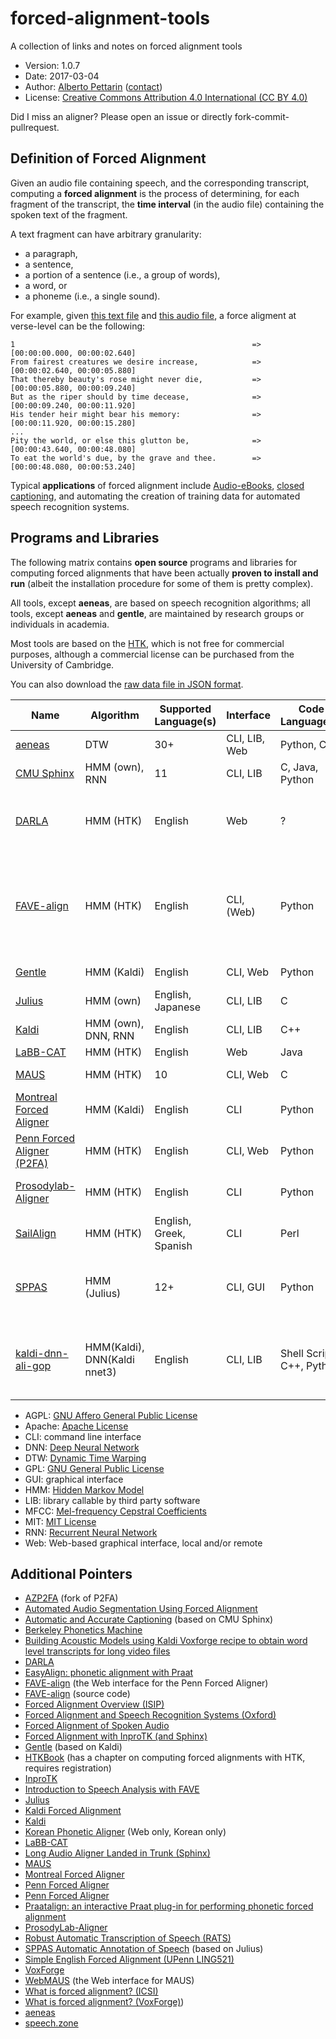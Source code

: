 # forced-alignment-tools

A collection of links and notes on forced alignment tools

* Version: 1.0.7
* Date: 2017-03-04
* Author: [Alberto Pettarin](http://www.albertopettarin.it/) ([contact](http://www.albertopettarin.it/contact.html))
* License: [Creative Commons Attribution 4.0 International (CC BY 4.0)](https://creativecommons.org/licenses/by/4.0/legalcode)

Did I miss an aligner? Please open an issue or directly fork-commit-pullrequest.

## Definition of Forced Alignment

Given an audio file containing speech,
and the corresponding transcript,
computing a **forced alignment** is the process of
determining, for each fragment of the transcript,
the **time interval** (in the audio file)
containing the spoken text of the fragment.

A text fragment can have arbitrary granularity:

* a paragraph,
* a sentence,
* a portion of a sentence (i.e., a group of words),
* a word, or
* a phoneme (i.e., a single sound).

For example, given
[this text file](https://raw.githubusercontent.com/readbeyond/aeneas/master/aeneas/tests/res/container/job/assets/p001.xhtml)
and
[this audio file](https://raw.githubusercontent.com/readbeyond/aeneas/master/aeneas/tests/res/container/job/assets/p001.mp3),
a force aligment at verse-level can be the following:

```
1                                                     => [00:00:00.000, 00:00:02.640]
From fairest creatures we desire increase,            => [00:00:02.640, 00:00:05.880]
That thereby beauty's rose might never die,           => [00:00:05.880, 00:00:09.240]
But as the riper should by time decease,              => [00:00:09.240, 00:00:11.920]
His tender heir might bear his memory:                => [00:00:11.920, 00:00:15.280]
...
Pity the world, or else this glutton be,              => [00:00:43.640, 00:00:48.080]
To eat the world's due, by the grave and thee.        => [00:00:48.080, 00:00:53.240]
```

Typical **applications** of forced alignment include
[Audio-eBooks](https://www.readbeyond.it/audioebooks.html),
[closed captioning](https://en.wikipedia.org/wiki/Closed_captioning),
and automating the creation of training data
for automated speech recognition systems.


## Programs and Libraries

The following matrix contains **open source** programs and libraries
for computing forced alignments
that have been actually **proven to install and run**
(albeit the installation procedure for some of them is pretty complex).

All tools, except **aeneas**, are based on speech recognition algorithms;
all tools, except **aeneas** and **gentle**,
are maintained by research groups or individuals in academia.

Most tools are based on the [HTK](http://htk.eng.cam.ac.uk/),
which is not free for commercial purposes,
although a commercial license can be purchased
from the University of Cambridge.

You can also download the [raw data file in JSON format](data.json).

| Name | Algorithm | Supported Language(s) | Interface | Code Language(s) | License | Documentation | Mailing List/Forum | Active | Notes |
| ---- | --------- | --------------------- | --------- | ---------------- | ------- | ------------- | ------------------ | ------ | ----- |
| [aeneas](https://www.readbeyond.it/aeneas/) | DTW | 30+ | CLI, LIB, Web | Python, C | AGPL | Y | Y | Y | Not based on ASR |
| [CMU Sphinx](http://cmusphinx.sourceforge.net/) | HMM (own), RNN | 11 | CLI, LIB | C, Java, Python | MIT-like | Y | Y | Y |  |
| [DARLA](http://darla.dartmouth.edu/cave) | HMM (HTK) | English | Web | ? | ? | Y | N | N? | Based on Prosodylab-Aligner or YouTube ASR |
| [FAVE-align](https://github.com/JoFrhwld/FAVE/) | HMM (HTK) | English | CLI, (Web) | Python | GPL | Y | Y | Y | acustic models from P2FA; GitHub code updated more frequently than Web |
| [Gentle](https://lowerquality.com/gentle/) | HMM (Kaldi) | English | CLI, Web | Python | MIT | N | N | Y | Based on Kaldi |
| [Julius](http://julius.osdn.jp/en_index.php) | HMM (own) | English, Japanese | CLI, LIB | C | MIT-like | Y | Y | N? |  |
| [Kaldi](http://kaldi-asr.org/) | HMM (own), DNN, RNN | English | CLI, LIB | C++ | Apache | Y | Y | Y | CUDA support |
| [LaBB-CAT](http://labbcat.sourceforge.net/) | HMM (HTK) | English | Web | Java | GPL | Y | Y | Y |  |
| [MAUS](https://www.phonetik.uni-muenchen.de/forschung/Verbmobil/VM14.7eng.html) | HMM (HTK) | 10 | CLI, Web | C | All rights reserved | README | N | Y |  |
| [Montreal Forced Aligner](https://montrealcorpustools.github.io/Montreal-Forced-Aligner/) | HMM (Kaldi) | English | CLI | Python | MIT | Y | N | Y | Can train other languages |
| [Penn Forced Aligner (P2FA)](https://www.ling.upenn.edu/phonetics/old_website_2015/p2fa/) | HMM (HTK) | English | CLI, Web | Python | ? | README, Tutorial | N | N? |  |
| [Prosodylab-Aligner](http://prosodylab.org/tools/aligner/) | HMM (HTK) | English | CLI | Python | MIT | README, Tutorial | N | Y | Can train other languages |
| [SailAlign](https://github.com/nassosoassos/sail_align) | HMM (HTK) | English, Greek, Spanish | CLI | Perl | GPL | README | N | N? |  |
| [SPPAS](http://www.sppas.org/index.html) | HMM (Julius) | 12+ | CLI, GUI | Python | GPL | Y | Y | Y | Can train other language, several plugins |
| [kaldi-dnn-ali-gop](https://github.com/tbright17/kaldi-dnn-ali-gop) | HMM(Kaldi), DNN(Kaldi nnet3) | English | CLI, LIB | Shell Script, C++, Python | GPL | N | N | Y | Work with other languages given kaldi acoustic models |

* AGPL: [GNU Affero General Public License](https://www.gnu.org/licenses/agpl-3.0.html)
* Apache: [Apache License](http://www.apache.org/licenses/LICENSE-2.0)
* CLI: command line interface
* DNN: [Deep Neural Network](https://en.wikipedia.org/wiki/Deep_learning)
* DTW: [Dynamic Time Warping](https://en.wikipedia.org/wiki/Dynamic_time_warping)
* GPL: [GNU General Public License](https://www.gnu.org/licenses/gpl.html)
* GUI: graphical interface
* HMM: [Hidden Markov Model](https://en.wikipedia.org/wiki/Hidden_Markov_model)
* LIB: library callable by third party software
* MFCC: [Mel-frequency Cepstral Coefficients](https://en.wikipedia.org/wiki/Mel-frequency_cepstrum)
* MIT: [MIT License](https://opensource.org/licenses/MIT)
* RNN: [Recurrent Neural Network](https://en.wikipedia.org/wiki/Recurrent_neural_network)
* Web: Web-based graphical interface, local and/or remote

## Additional Pointers

* [AZP2FA](https://github.com/myedibleenso/AZP2FA) (fork of P2FA)
* [Automated Audio Segmentation Using Forced Alignment](http://www.voxforge.org/home/dev/autoaudioseg)
* [Automatic and Accurate Captioning](http://www.nmsl.cs.ucsb.edu/proj/autocap/) (based on CMU Sphinx)
* [Berkeley Phonetics Machine](http://linguistics.berkeley.edu/plab/guestwiki/index.php?title=Berkeley_Phonetics_Machine)
* [Building Acoustic Models using Kaldi Voxforge recipe to obtain word level transcripts for long video files](http://forcedalignment.blogspot.it/2015/06/building-acoustic-models-using-kaldi.html)
* [DARLA](http://darla.dartmouth.edu/cave)
* [EasyAlign: phonetic alignment with Praat](http://latlcui.unige.ch/phonetique/easyalign.php)
* [FAVE-align](http://fave.ling.upenn.edu/) (the Web interface for the Penn Forced Aligner)
* [FAVE-align](https://github.com/JoFrhwld/FAVE/) (source code)
* [Forced Alignment Overview (ISIP)](https://www.isip.piconepress.com/projects/speech/software/tutorials/production/fundamentals/v1.0/section_04/s04_04_p01.html)
* [Forced Alignment and Speech Recognition Systems (Oxford)](http://www.phon.ox.ac.uk/jcoleman/BAAP_ASR.pdf)
* [Forced Alignment of Spoken Audio](https://www.clarin.eu/sites/default/files/Joe_Fruehwald_Oxford_2016.pdf)
* [Forced Alignment with InproTK (and Sphinx)](http://www.dsg-bielefeld.de/dsg_wp/forced-alignment-with-inprotk-and-sphinx/)
* [Gentle](https://lowerquality.com/gentle/) (based on Kaldi)
* [HTKBook](http://htk.eng.cam.ac.uk/docs/docs.shtml) (has a chapter on computing forced alignments with HTK, requires registration)
* [InproTK](https://bitbucket.org/inpro/inprotk)
* [Introduction to Speech Analysis with FAVE](https://jofrhwld.github.io/workshop/fave2015.html)
* [Julius](http://julius.osdn.jp/en_index.php)
* [Kaldi Forced Alignment](http://pages.jh.edu/~echodro1/tutorial/kaldi/kaldi-forcedalignment.html)
* [Kaldi](http://kaldi-asr.org/)
* [Korean Phonetic Aligner](http://korean.utsc.utoronto.ca/kpa/) (Web only, Korean only)
* [LaBB-CAT](http://labbcat.sourceforge.net/)
* [Long Audio Aligner Landed in Trunk (Sphinx)](http://cmusphinx.sourceforge.net/2014/07/long-audio-aligner-landed-in-trunk/)
* [MAUS](https://www.phonetik.uni-muenchen.de/forschung/Verbmobil/VM14.7eng.html)
* [Montreal Forced Aligner](https://montrealcorpustools.github.io/Montreal-Forced-Aligner/)
* [Penn Forced Aligner](http://pages.jh.edu/~echodro1/tutorial/pfa/pfa-intro.html)
* [Penn Forced Aligner](https://www.ling.upenn.edu/phonetics/old_website_2015/p2fa/)
* [Praatalign: an interactive Praat plug-in for performing phonetic forced alignment](https://github.com/dopefishh/praatalign)
* [ProsodyLab-Aligner](http://prosodylab.org/tools/aligner/)
* [Robust Automatic Transcription of Speech (RATS)](http://opencatalog.darpa.mil/RATS.html)
* [SPPAS Automatic Annotation of Speech](http://www.sppas.org/index.html) (based on Julius)
* [Simple English Forced Alignment (UPenn LING521)](http://www.ling.upenn.edu/courses/ling521/NewAligner1a.html)
* [VoxForge](http://www.voxforge.org/)
* [WebMAUS](https://clarin.phonetik.uni-muenchen.de/BASWebServices/index.html#/services/WebMAUSBasic) (the Web interface for MAUS)
* [What is forced alignment? (ICSI)](http://www1.icsi.berkeley.edu/Speech/faq/forcedalign.html)
* [What is forced alignment? (VoxForge)](http://www.voxforge.org/home/docs/faq/faq/what-is-forced-alignment))
* [aeneas](https://www.readbeyond.it/aeneas/)
* [speech.zone](http://www.speech.zone/)



